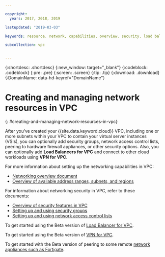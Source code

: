 ```yaml
---

copyright:
  years: 2017, 2018, 2019

lastupdated: "2019-03-03"

keywords: resource, network, capabilities, overview, security, load balancer, VPN, security groups, ACL, address, IP, range, prefix, peering, Fortigate, Cisco, Vyatta, VPC, vSRX

subcollection: vpc


---
```


{:shortdesc: .shortdesc}
{:new_window: target="_blank"}
{:codeblock: .codeblock}
{:pre: .pre}
{:screen: .screen}
{:tip: .tip}
{:download: .download}
{:DomainName: data-hd-keyref="DomainName"}

# Creating and managing network resources in VPC
{: #creating-and-managing-network-resources-in-vpc}

After you've created your {{site.data.keyword.cloud}} VPC, including one or more subnets within your VPC to contain your virtual server instances (VSIs), you can optionally add security groups, network access control lists, peering to hardware firewall appliances, or other security options. Also, you can optionally add **Load Balancers for VPC** and connect to other cloud workloads using **VPN for VPC**.

For more information about setting up the networking capabilities in VPC:
 * [Networking overview document](/docs/infrastructure/vpc-network?topic=vpc-network-about-networking-for-vpc)
 * [Overview of available address ranges, subnets, and regions](/docs/infrastructure/vpc-network?topic=vpc-network-working-with-ip-address-ranges-address-prefixes-regions-and-subnets)

For information about networking security in VPC, refer to these documents:
* [Overview of security features in VPC](/docs/infrastructure/vpc-network?topic=vpc-network-security-in-your-ibm-cloud-vpc)
* [Setting up and using security groups](/docs/infrastructure/vpc-network?topic=vpc-network-updating-the-default-security-group)
* [Setting up and using network access control lists](/docs/infrastructure/vpc-network?topic=vpc-network-setting-up-network-acls-using-the-cli)

To get started using the Beta version of [Load Balancer for VPC](/docs/infrastructure/vpc-network?topic=vpc-network---beta-using-load-balancers-in-ibm-cloud-vpc).

To get started using the Beta version of [VPN for VPC](/docs/infrastructure/vpc-network?topic=vpc-network---beta-using-vpn-with-your-vpc).

To get started with the Beta version of peering to some remote [network appliances such as Fortigate](/docs/infrastructure/vpc-network?topic=vpc-network-creating-a-secure-connection-with-a-remote-fortigate-peer).
